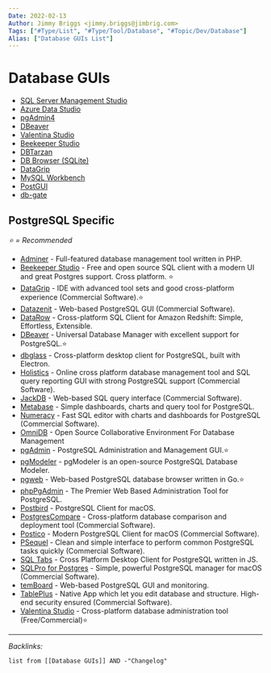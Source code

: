 ```yaml
---
Date: 2022-02-13
Author: Jimmy Briggs <jimmy.briggs@jimbrig.com>
Tags: ["#Type/List", "#Type/Tool/Database", "#Topic/Dev/Database"]
Alias: ["Database GUIs List"]
---
```


# Database GUIs

-   [SQL Server Management Studio]()
-   [Azure Data Studio]()
-   [pgAdmin4](https://www.pgadmin.org/download/pgadmin-4-windows/)
-   [DBeaver](https://dbeaver.com/)
-   [Valentina Studio](https://www.valentina-db.com/en/get-free-valentina-studio)
-   [Beekeeper Studio](https://www.beekeeperstudio.io/)
-   [DBTarzan](https://aferrandi.github.io/dbtarzan/)
-   [DB Browser (SQLite)](https://sqlitebrowser.org/)
-   [DataGrip](https://www.jetbrains.com/datagrip/?ref=eversql.com)
-   [MySQL Workbench](https://www.mysql.com/products/workbench/)
-   [PostGUI](https://github.com/priyank-purohit/PostGUI)
-   [db-gate]()


## PostgreSQL Specific

_⭐ = Recommended_

-   [Adminer](https://www.adminer.org/) - Full-featured database management tool written in PHP.
-   [Beekeeper Studio](https://www.beekeeperstudio.io/) - Free and open source SQL client with a modern UI and great Postgres support. Cross platform. ⭐
-   [DataGrip](https://www.jetbrains.com/datagrip/) - IDE with advanced tool sets and good cross-platform experience (Commercial Software).⭐
-   [Datazenit](https://datazenit.com/) - Web-based PostgreSQL GUI (Commercial Software).
-   [DataRow](https://www.datarow.com/) - Cross-platform SQL Client for Amazon Redshift: Simple, Effortless, Extensible.
-   [DBeaver](https://dbeaver.io/) - Universal Database Manager with excellent support for PostgreSQL.⭐
-   [dbglass](http://dbglass.web-pal.com/) - Cross-platform desktop client for PostgreSQL, built with Electron.
-   [Holistics](https://www.holistics.io/) - Online cross platform database management tool and SQL query reporting GUI with strong PostgreSQL support (Commercial Software).
-   [JackDB](https://www.jackdb.com/) - Web-based SQL query interface (Commercial Software).
-   [Metabase](https://www.metabase.com/) - Simple dashboards, charts and query tool for PostgreSQL.
-   [Numeracy](https://numeracy.co/) - Fast SQL editor with charts and dashboards for PostgreSQL (Commercial Software).
-   [OmniDB](https://omnidb.org/en/) - Open Source Collaborative Environment For Database Management
-   [pgAdmin](https://www.pgadmin.org/) - PostgreSQL Administration and Management GUI.⭐
-   [pgModeler](https://pgmodeler.io/) - pgModeler is an open-source PostgreSQL Database Modeler.
-   [pgweb](https://github.com/sosedoff/pgweb) - Web-based PostgreSQL database browser written in Go.⭐
-   [phpPgAdmin](https://github.com/phppgadmin/phppgadmin) - The Premier Web Based Administration Tool for PostgreSQL.
-   [Postbird](https://github.com/Paxa/postbird) - PostgreSQL Client for macOS.
-   [PostgresCompare](https://www.postgrescompare.com/) - Cross-platform database comparison and deployment tool (Commercial Software).
-   [Postico](https://eggerapps.at/postico/) - Modern PostgreSQL Client for macOS (Commercial Software).
-   [PSequel](http://www.psequel.com/) - Clean and simple interface to perform common PostgreSQL tasks quickly (Commercial Software).
-   [SQL Tabs](http://www.sqltabs.com/) - Cross Platform Desktop Client for PostgreSQL written in JS.
-   [SQLPro for Postgres](http://macpostgresclient.com/) - Simple, powerful PostgreSQL manager for macOS (Commercial Software).
-   [temBoard](https://github.com/dalibo/temboard) - Web-based PostgreSQL GUI and monitoring.
-   [TablePlus](https://tableplus.com/) - Native App which let you edit database and structure. High-end security ensured (Commercial Software).
-   [Valentina Studio](https://www.valentina-db.com/en/valentina-studio-overview) - Cross-platform database administration tool (Free/Commercial)⭐




***

*Backlinks:*

```dataview
list from [[Database GUIs]] AND -"Changelog"
```